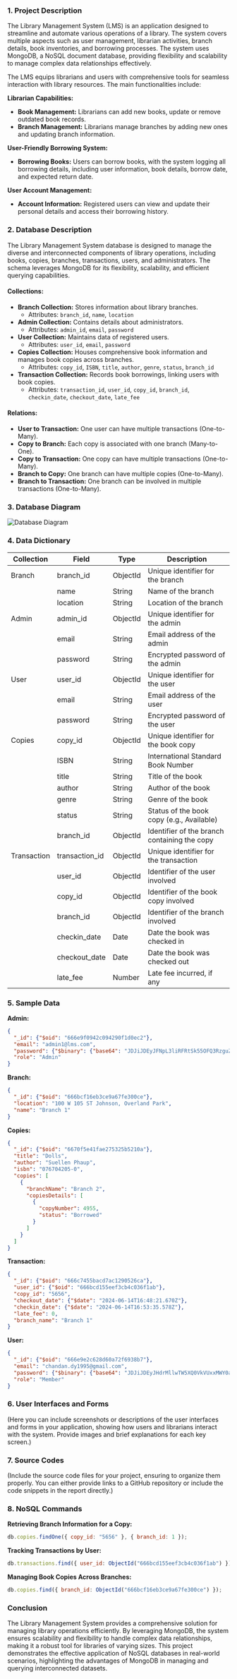### 1. Project Description

The Library Management System (LMS) is an application designed to streamline and automate various operations of a library. The system covers multiple aspects such as user management, librarian activities, branch details, book inventories, and borrowing processes. The system uses MongoDB, a NoSQL document database, providing flexibility and scalability to manage complex data relationships effectively.

The LMS equips librarians and users with comprehensive tools for seamless interaction with library resources. The main functionalities include:

**Librarian Capabilities:**
- **Book Management:** Librarians can add new books, update or remove outdated book records.
- **Branch Management:** Librarians manage branches by adding new ones and updating branch information.

**User-Friendly Borrowing System:**
- **Borrowing Books:** Users can borrow books, with the system logging all borrowing details, including user information, book details, borrow date, and expected return date.

**User Account Management:**
- **Account Information:** Registered users can view and update their personal details and access their borrowing history.

### 2. Database Description

The Library Management System database is designed to manage the diverse and interconnected components of library operations, including books, copies, branches, transactions, users, and administrators. The schema leverages MongoDB for its flexibility, scalability, and efficient querying capabilities.

#### Collections:
- **Branch Collection:** Stores information about library branches.
  - Attributes: `branch_id`, `name`, `location`
- **Admin Collection:** Contains details about administrators.
  - Attributes: `admin_id`, `email`, `password`
- **User Collection:** Maintains data of registered users.
  - Attributes: `user_id`, `email`, `password`
- **Copies Collection:** Houses comprehensive book information and manages book copies across branches.
  - Attributes: `copy_id`, `ISBN`, `title`, `author`, `genre`, `status`, `branch_id`
- **Transaction Collection:** Records book borrowings, linking users with book copies.
  - Attributes: `transaction_id`, `user_id`, `copy_id`, `branch_id`, `checkin_date`, `checkout_date`, `late_fee`

#### Relations:
- **User to Transaction:** One user can have multiple transactions (One-to-Many).
- **Copy to Branch:** Each copy is associated with one branch (Many-to-One).
- **Copy to Transaction:** One copy can have multiple transactions (One-to-Many).
- **Branch to Copy:** One branch can have multiple copies (One-to-Many).
- **Branch to Transaction:** One branch can be involved in multiple transactions (One-to-Many).

### 3. Database Diagram

![Database Diagram](attachment:/mnt/data/Screenshot%202024-06-19%20at%2012.18.21%20AM.png)

### 4. Data Dictionary

| Collection | Field        | Type       | Description                               |
|------------|--------------|------------|-------------------------------------------|
| Branch     | branch_id    | ObjectId   | Unique identifier for the branch          |
|            | name         | String     | Name of the branch                        |
|            | location     | String     | Location of the branch                    |
| Admin      | admin_id     | ObjectId   | Unique identifier for the admin           |
|            | email        | String     | Email address of the admin                |
|            | password     | String     | Encrypted password of the admin           |
| User       | user_id      | ObjectId   | Unique identifier for the user            |
|            | email        | String     | Email address of the user                 |
|            | password     | String     | Encrypted password of the user            |
| Copies     | copy_id      | ObjectId   | Unique identifier for the book copy       |
|            | ISBN         | String     | International Standard Book Number        |
|            | title        | String     | Title of the book                         |
|            | author       | String     | Author of the book                        |
|            | genre        | String     | Genre of the book                         |
|            | status       | String     | Status of the book copy (e.g., Available) |
|            | branch_id    | ObjectId   | Identifier of the branch containing the copy |
| Transaction| transaction_id| ObjectId  | Unique identifier for the transaction     |
|            | user_id      | ObjectId   | Identifier of the user involved           |
|            | copy_id      | ObjectId   | Identifier of the book copy involved      |
|            | branch_id    | ObjectId   | Identifier of the branch involved         |
|            | checkin_date | Date       | Date the book was checked in              |
|            | checkout_date| Date       | Date the book was checked out             |
|            | late_fee     | Number     | Late fee incurred, if any                 |

### 5. Sample Data

**Admin:**
```json
{
  "_id": {"$oid": "666e9f0942c094290f1d0ec2"},
  "email": "admin1@lms.com",
  "password": {"$binary": {"base64": "JDJiJDEyJFNpL3liRFRtSk55OFQ3RzguZDc1Yi5QMDUvNi9PZ1dVWmdMc04yM0Y3VU94Sjk5QmM1cWcy", "subType": "00"}},
  "role": "Admin"
}
```

**Branch:**
```json
{
  "_id": {"$oid": "666bcf16eb3ce9a67fe300ce"},
  "location": "100 W 105 ST Johnson, Overland Park",
  "name": "Branch 1"
}
```

**Copies:**
```json
{
  "_id": {"$oid": "6670f5e41fae275325b5210a"},
  "title": "Dolls",
  "author": "Suellen Phaup",
  "isbn": "076704205-0",
  "copies": [
    {
      "branchName": "Branch 2",
      "copiesDetails": [
        {
          "copyNumber": 4955,
          "status": "Borrowed"
        }
      ]
    }
  ]
}
```

**Transaction:**
```json
{
  "_id": {"$oid": "666c7455bacd7ac1290526ca"},
  "user_id": {"$oid": "666bcd155eef3cb4c036f1ab"},
  "copy_id": "5656",
  "checkout_date": {"$date": "2024-06-14T16:48:21.670Z"},
  "checkin_date": {"$date": "2024-06-14T16:53:35.578Z"},
  "late_fee": 0,
  "branch_name": "Branch 1"
}
```

**User:**
```json
{
  "_id": {"$oid": "666e9e2c628d60a72f6938b7"},
  "email": "chandan.dy1995@gmail.com",
  "password": {"$binary": {"base64": "JDJiJDEyJHdrMllwTW5XQ0VkVUxxMWY0aE9GYU9uWTBPVFpFanhDTDYxMW1UWDNYa0ZGSGJkSTRvY3Jp", "subType": "00"}},
  "role": "Member"
}
```

### 6. User Interfaces and Forms

(Here you can include screenshots or descriptions of the user interfaces and forms in your application, showing how users and librarians interact with the system. Provide images and brief explanations for each key screen.)

### 7. Source Codes

(Include the source code files for your project, ensuring to organize them properly. You can either provide links to a GitHub repository or include the code snippets in the report directly.)

### 8. NoSQL Commands

**Retrieving Branch Information for a Copy:**
```javascript
db.copies.findOne({ copy_id: "5656" }, { branch_id: 1 });
```

**Tracking Transactions by User:**
```javascript
db.transactions.find({ user_id: ObjectId("666bcd155eef3cb4c036f1ab") });
```

**Managing Book Copies Across Branches:**
```javascript
db.copies.find({ branch_id: ObjectId("666bcf16eb3ce9a67fe300ce") });
```

### Conclusion

The Library Management System provides a comprehensive solution for managing library operations efficiently. By leveraging MongoDB, the system ensures scalability and flexibility to handle complex data relationships, making it a robust tool for libraries of varying sizes. This project demonstrates the effective application of NoSQL databases in real-world scenarios, highlighting the advantages of MongoDB in managing and querying interconnected datasets.
